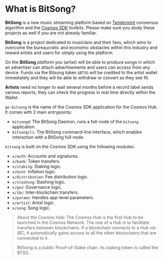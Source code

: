 # What is BitSong?

**BitSong** is a new music streaming platform based on [Tendermint](https://github.com/tendermint/tendermint) consensus algorithm and the [Cosmos SDK](https://github.com/cosmos/cosmos-sdk) toolkits. Please make sure you study these projects as well if you are not already familiar.

**BitSong** is a project dedicated to musicians and their fans, which aims to overcome the bureaucratic and economic obstacles within this industry and reward artists and users for simply using the platform.

On the **BitSong** platform you (artist) will be able to produce songs in which an advertiser can attach advertisements and users can access from any device. Funds via the Bitsong token `$BTSG` will be credited to the artist wallet immediately and they will be able to withdraw or convert as they see fit.

**Artists** need no longer to wait several months before a record label sends various reports, they can check the progress in real time directly within the Wallet.

`go-bitsong` is the name of the Cosmos SDK application for the Cosmos Hub. It comes with 2 main entrypoints:

- `bitsongd`: The BitSong Daemon, runs a full-node of the `bitsong` application.
- `bitsongcli`: The BitSong command-line interface, which enables interaction with a BitSong full-node.

`bitsong` is built on the Cosmos SDK using the following modules:

- `x/auth`: Accounts and signatures.
- `x/bank`: Token transfers.
- `x/staking`: Staking logic.
- `x/mint`: Inflation logic.
- `x/distribution`: Fee distribution logic.
- `x/slashing`: Slashing logic.
- `x/gov`: Governance logic.
- `x/ibc`: Inter-blockchain transfers.
- `x/params`: Handles app-level parameters.
- `x/artist`: Artist logic.
- `x/song`: Song logic.

>About the Cosmos Hub: The Cosmos Hub is the first Hub to be launched in the Cosmos Network. The role of a Hub is to facilitate transfers between blockchains. If a blockchain connects to a Hub via IBC, it automatically gains access to all the other blockchains that are connected to it.


>BitSong is a public Proof-of-Stake chain. Its staking token is called the BTSG.